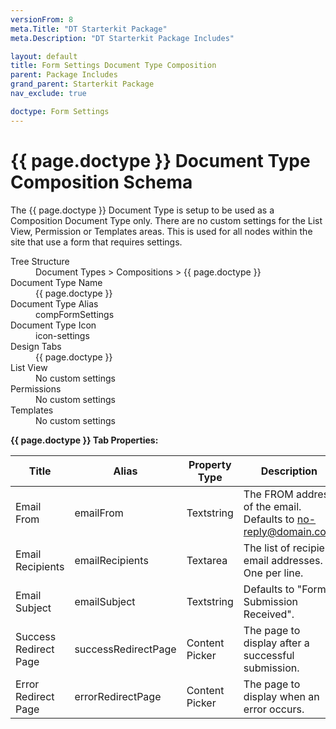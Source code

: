 ```yaml
---
versionFrom: 8
meta.Title: "DT Starterkit Package"
meta.Description: "DT Starterkit Package Includes"

layout: default
title: Form Settings Document Type Composition
parent: Package Includes
grand_parent: Starterkit Package
nav_exclude: true

doctype: Form Settings
---
```


# {{ page.doctype }} Document Type Composition Schema

The {{ page.doctype }} Document Type is setup to be used as a Composition Document Type only. There are no custom settings for the List View, Permission or Templates areas. This is used for all nodes within the site that use a form that requires settings. 

<dl>
    <dt>Tree Structure</dt> <dd>Document Types > Compositions > {{ page.doctype }}</dd>
    <dt>Document Type Name</dt> <dd>{{ page.doctype }}</dd>
    <dt>Document Type Alias</dt> <dd>compFormSettings</dd>
    <dt>Document Type Icon</dt> <dd>icon-settings</dd>
    <dt>Design Tabs</dt> <dd>{{ page.doctype }}</dd>
    <dt>List View</dt> <dd>No custom settings</dd>
    <dt>Permissions</dt> <dd>No custom settings</dd>
    <dt>Templates</dt> <dd>No custom settings</dd>
</dl>

**{{ page.doctype }} Tab Properties:**

| Title | Alias | Property Type | Description |
|-------|-------|---------------|-------------|
| Email From | emailFrom | Textstring | The FROM address of the email. Defaults to no-reply@domain.com|
| Email Recipients | emailRecipients | Textarea | The list of recipient email addresses. One per line. |
| Email Subject | emailSubject | Textstring | Defaults to "Form Submission Received". |
| Success Redirect Page | successRedirectPage | Content Picker | The page to display after a successful submission. |
| Error Redirect Page | errorRedirectPage | Content Picker | The page to display when an error occurs. |